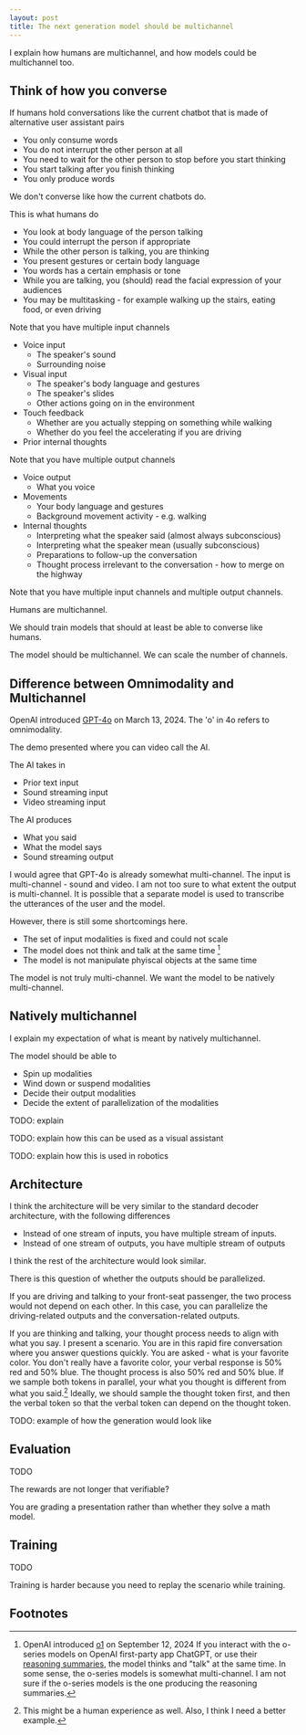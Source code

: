 ```yaml
---
layout: post
title: The next generation model should be multichannel
---
```

I explain how humans are multichannel, and how models could be multichannel too.


## Think of how you converse

If humans hold conversations like the current chatbot that is made of alternative user assistant pairs
- You only consume words
- You do not interrupt the other person at all
- You need to wait for the other person to stop before you start thinking
- You start talking after you finish thinking
- You only produce words

We don't converse like how the current chatbots do.

This is what humans do
- You look at body language of the person talking
- You could interrupt the person if appropriate
- While the other person is talking, you are thinking
- You present gestures or certain body language
- You words has a certain emphasis or tone
- While you are talking, you (should) read the facial expression of your audiences
- You may be multitasking - for example walking up the stairs, eating food, or even driving

Note that you have multiple input channels
- Voice input
    - The speaker's sound
    - Surrounding noise
- Visual input
    - The speaker's body language and gestures
    - The speaker's slides
    - Other actions going on in the environment
- Touch feedback
    - Whether are you actually stepping on something while walking
    - Whether do you feel the accelerating if you are driving
- Prior internal thoughts

Note that you have multiple output channels
- Voice output
    - What you voice
- Movements
    - Your body language and gestures
    - Background movement activity - e.g. walking
- Internal thoughts
    - Interpreting what the speaker said (almost always subconscious)
    - Interpreting what the speaker mean (usually subconscious)
    - Preparations to follow-up the conversation
    - Thought process irrelevant to the conversation - how to merge on the highway


Note that you have multiple input channels and multiple output channels.

Humans are multichannel.

We should train models that should at least be able to converse like humans.

The model should be multichannel. We can scale the number of channels.



## Difference between Omnimodality and Multichannel

OpenAI introduced [GPT-4o](https://openai.com/index/hello-gpt-4o/) on March 13, 2024. The 'o' in 4o refers to omnimodality.

The demo presented where you can video call the AI.

The AI takes in
- Prior text input
- Sound streaming input
- Video streaming input

The AI produces
- What you said
- What the model says
- Sound streaming output

I would agree that GPT-4o is already somewhat multi-channel.
The input is multi-channel - sound and video.
I am not too sure to what extent the output is multi-channel.
It is possible that a separate model is used to transcribe the utterances of the user and the model. 

However, there is still some shortcomings here.

- The set of input modalities is fixed and could not scale
- The model does not think and talk at the same time [^1]
- The model is not manipulate phyiscal objects at the same time

[^1]: OpenAI introduced [o1](https://openai.com/o1/) on September 12, 2024
    If you interact with the o-series models on OpenAI first-party app ChatGPT, or use their [reasoning summaries](https://platform.openai.com/docs/guides/reasoning?api-mode=responses#reasoning-summaries), the model thinks and "talk" at the same time.
    In some sense, the o-series models is somewhat multi-channel.
    I am not sure if the o-series models is the one producing the reasoning summaries.

The model is not truly multi-channel.
We want the model to be natively multi-channel.


## Natively multichannel

I explain my expectation of what is meant by natively multichannel.

The model should be able to
- Spin up modalities
- Wind down or suspend modalities
- Decide their output modalities
- Decide the extent of parallelization of the modalities

TODO: explain

TODO: explain how this can be used as a visual assistant

TODO: explain how this is used in robotics


## Architecture

I think the architecture will be very similar to the standard decoder architecture, with the following differences
- Instead of one stream of inputs, you have multiple stream of inputs.
- Instead of one stream of outputs, you have multiple stream of outputs

I think the rest of the architecture would look similar.

There is this question of whether the outputs should be parallelized.

If you are driving and talking to your front-seat passenger, the two process would not depend on each other. In this case, you can parallelize the driving-related outputs and the conversation-related outputs.

If you are thinking and talking, your thought process needs to align with what you say. I present a scenario. You are in this rapid fire conversation where you answer questions quickly. You are asked - what is your favorite color. You don't really have a favorite color, your verbal response is 50% red and 50% blue. The thought process is also 50% red and 50% blue. If we sample both tokens in parallel, your what you thought is different from what you said.[^k] Ideally, we should sample the thought token first, and then the verbal token so that the verbal token can depend on the thought token.

[^k]: This might be a human experience as well. Also, I think I need a better example.

TODO: example of how the generation would look like



## Evaluation

TODO

The rewards are not longer that verifiable?

You are grading a presentation rather than whether they solve a math model.



## Training

TODO

Training is harder because you need to replay the scenario while training.



## Footnotes

